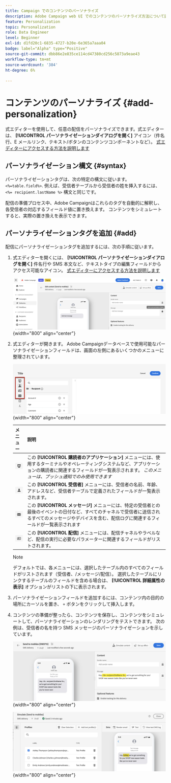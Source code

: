 ```yaml
---
title: Campaign でのコンテンツのパーソナライズ
description: Adobe Campaign web UI でのコンテンツのパーソナライズ方法について説明します
feature: Personalization
topic: Personalization
role: Data Engineer
level: Beginner
exl-id: d1fd20c1-6835-4727-b20e-6e365a7aaa04
badge: label="Alpha" type="Positive"
source-git-commit: dbb86e2e835ce114cd47380cd256c5873a9eae43
workflow-type: tm+mt
source-wordcount: '384'
ht-degree: 6%

---
```



# コンテンツのパーソナライズ {#add-personalization}

式エディターを使用して、任意の配信をパーソナライズできます。式エディターは、 **[!UICONTROL パーソナライゼーションダイアログを開く]** アイコン（件名行、E メールリンク、テキスト/ボタンのコンテンツコンポーネントなど）。 [式エディターにアクセスする方法を説明します](gs-personalization.md/#access)

## パーソナライゼーション構文 {#syntax}

パーソナライゼーションタグは、次の特定の構文に従います。 `<%=table.field%>`. 例えば、受信者テーブルから受信者の姓を挿入するには、 `<%= recipient.lastName %>` 構文と同じです。

配信の準備プロセス中、Adobe Campaignはこれらのタグを自動的に解釈し、各受信者の対応するフィールド値に置き換えます。 コンテンツをシミュレートすると、実際の置き換えを表示できます。

## パーソナライゼーションタグを追加 {#add}

配信にパーソナライゼーションタグを追加するには、次の手順に従います。

1. 式エディターを開くには、 **[!UICONTROL パーソナライゼーションダイアログを開く]** 件名行や SMS 本文など、テキストタイプの編集フィールドからアクセス可能なアイコン。 [式エディターにアクセスする方法を説明します](gs-personalization.md/#access)

   ![](assets/perso-access.png){width="800" align="center"}

1. 式エディターが開きます。 Adobe Campaignデータベースで使用可能なパーソナライゼーションフィールドは、画面の左側にあるいくつかのメニューに整理されています。

   ![](assets/perso-insert-field.png){width="800" align="center"}

   | メニュー | 説明 |
   |-----|------------|
   | ![](assets/do-not-localize/perso-subscribers-menu.png) | この **[!UICONTROL 購読者のアプリケーション]** メニューには、使用するターミナルやオペレーティングシステムなど、アプリケーションの購読者に関連するフィールドが一覧表示されます。 *このメニューは、プッシュ通知でのみ使用できます* |
   | ![](assets/do-not-localize/perso-recipients-menu.png) | この **[!UICONTROL 受信者]** メニューには、受信者の名前、年齢、アドレスなど、受信者テーブルで定義されたフィールドが一覧表示されます。 |
   | ![](assets/do-not-localize/perso-message-menu.png) | この **[!UICONTROL メッセージ]** メニューには、特定の受信者との最後のイベントの日付など、すべてのチャネルで受信者に送信されるすべてのメッセージやデバイスを含む、配信ログに関連するフィールドが一覧表示されます |
   | ![](assets/do-not-localize/perso-delivery-menu.png) | この **[!UICONTROL 配信]** メニューには、配信チャネルやラベルなど、配信の実行に必要なパラメーターに関連するフィールドがリストされます。 |

   >[!NOTE]
   >
   >デフォルトでは、各メニューには、選択したテーブル内のすべてのフィールドがリストされます（受信者、/メッセージ/配信）。 選択したテーブルにリンクするテーブルのフィールドを含める場合は、 **[!UICONTROL 詳細属性の表示]** オプションがリストの下に表示されます。

1. パーソナライゼーションフィールドを追加するには、コンテンツ内の目的の場所にカーソルを置き、 `+` ボタンをクリックして挿入します。

1. コンテンツの準備が整ったら、コンテンツを保存し、コンテンツをシミュレートして、パーソナライゼーションのレンダリングをテストできます。 次の例は、受信者の名を持つ SMS メッセージのパーソナライゼーションを示しています。

   ![](assets/perso-preview1.png){width="800" align="center"}

   ![](assets/perso-preview2.png){width="800" align="center"}
